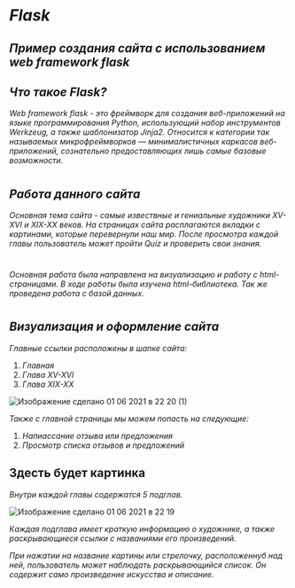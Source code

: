 # ***Flask***
## *Пример создания сайта с использованием web framework flask*
## *Что такое Flask?*
*Web framework flask - это фреймворк для создания веб-приложений на языке программирования Python, использующий набор инструментов Werkzeug, а также шаблонизатор Jinja2. Относится к категории так называемых микрофреймворков — минималистичных каркасов веб-приложений, сознательно предоставляющих лишь самые базовые возможности.*
#
## *Работа данного сайта*
*Основная тема сайта - самые извествные и гениальные художники XV-XVI и XIX-XX веков. На страницах сайта расплагаются вкладки с картинами, которые перевернули наш мир. После просмотра каждой главы пользователь может пройти Quiz и проверить свои знания.*
#
*Основная работа была направлена на визуализацию и работу с html-страницами. В ходе работы была изучена html-библиотека. Так же проведена работа с базой данных.*
#
## *Визуализация и оформление сайта*
*Главные ссылки расположены в шапке сайта:*
1. *Главная*
1. *Глава XV-XVI*
1. *Глава XIX-XX*

![Изображение сделано 01 06 2021 в 22 20 (1)](https://user-images.githubusercontent.com/70641956/120382675-99b9cc80-c32c-11eb-91bf-719ce00578ba.jpg)

*Также с главной страницы мы можем попасть на следующие:* 
1. *Напиассание отзыва или предложения*
1. *Просмотр списка отзывов и предложений*

## Здесть будет картинка

*Внутри каждой главы содержатся 5 подглав.*

![Изображение сделано 01 06 2021 в 22 19](https://user-images.githubusercontent.com/70641956/120383670-d5a16180-c32d-11eb-94c6-47fe1ade0a4e.jpg)

*Каждая подглава имеет краткую информацию о художнике, а также раскрывающиеся ссылки с названиями его произведений.*



*При нажатии на название картины или стрелочку, расположеннуб над ней, пользователь может наблюдать раскрывающийся список. Он содержит само произведение искусства и описание.*

